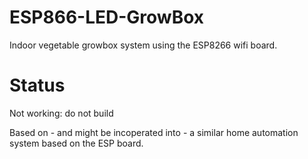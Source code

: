# ESP866-LED-GrowBox
Indoor vegetable growbox system using the ESP8266 wifi board.

# Status
Not working: do not build

Based on - and might be incoperated into - a similar home automation system based on the ESP board.
